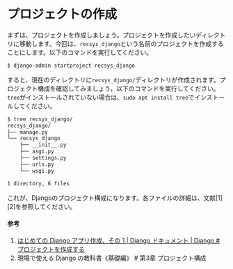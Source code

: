 # プロジェクトの作成

まずは、プロジェクトを作成しましょう。プロジェクトを作成したいディレクトリに移動します。今回は、`recsys_django`という名前のプロジェクトを作成することにします。以下のコマンドを実行してください。

```bash
$ django-admin startproject recsys_django
```

すると、現在のディレクトリに`recsys_django/`ディレクトリが作成されます。プロジェクト構成を確認してみましょう。以下のコマンドを実行してください。`tree`がインストールされていない場合は、`sudo apt install tree`でインストールしてください。

```bash
$ tree recsys_django/
recsys_django/
├── manage.py
└── recsys_django
    ├── __init__.py
    ├── asgi.py
    ├── settings.py
    ├── urls.py
    └── wsgi.py

1 directory, 6 files
```

これが、Djangoのプロジェクト構成になります。各ファイルの詳細は、文献[1][2]を参照してください。

#### 参考
1. [はじめての Django アプリ作成、その 1 \| Django ドキュメント \| Django # プロジェクトを作成する](https://docs.djangoproject.com/ja/4.1/intro/tutorial01/#creating-a-project)
1. 現場で使える Django の教科書《基礎編》 # 第3章 プロジェクト構成
